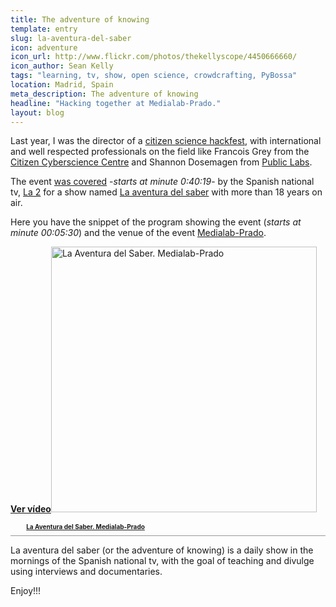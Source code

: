 ```yaml
---
title: The adventure of knowing
template: entry
slug: la-aventura-del-saber
icon: adventure
icon_url: http://www.flickr.com/photos/thekellyscope/4450666660/
icon_author: Sean Kelly
tags: "learning, tv, show, open science, crowdcrafting, PyBossa"
location: Madrid, Spain 
meta_description: The adventure of knowing 
headline: "Hacking together at Medialab-Prado."
layout: blog
---
```


Last year, I was the director of a [citizen science hackfest](http://daniellombrana.es/blog/2013/12/02/cienciaciudadana.html), with international and well respected professionals on the field like Francois Grey from the [Citizen Cyberscience Centre](http://citizencyberscience.net/) and Shannon Dosemagen from [Public Labs](http://publiclab.org/).

The event [was covered](http://www.rtve.es/alacarta/videos/la-aventura-del-saber/aventura-del-saber-13-01-14/2306728/) -*starts at minute 0:40:19*- by the Spanish national tv, [La 2](http://www.rtve.es/alacarta/tve/la2/) for a show named [La aventura del saber](http://www.rtve.es/television/la-aventura-del-saber/) with more than 18 years on air.

<!--more-->
Here you have the snippet of the program showing the event (*starts at minute 00:05:30*) and the venue of the event [Medialab-Prado](http://medialab-prado.es/).

<div class="VideoContainer f16x9" data-sust="false" data-assetID="2306808_es_videos"data-permaLink="http://www.rtve.es/alacarta/videos/la-aventura-del-saber/aventura-del-saber-medialab-prado/2306808/" data-location="embed_videos" data-idManager="default"itemprop="Video" itemscope itemtype="http://schema.org/VideoObject"><span class="hddn" style="display: none;" itemprop="name">La Aventura del Saber. Medialab-Prado</span><meta itemprop="duration" content="T00H09M02S" /><meta itemprop="thumbnail" content="http://img.irtve.es/imagenes/aventura-del-saber-medialab-prado/1389684183100.gif" /><meta itemprop="description" content=" Conoceremos Medialab-Prado de la mano de Marcos García, su responsable de programación cultural. Medialab-Prado es un programa del Área de las Artes, Turismo del Ayuntamiento de Madrid. Se concibe como un laboratorio ciudadano de producción, investigación y difusión de proyefctos culturales que explora las formas de experimentación y aprendizaje colaborativo que han surgido de las redes sociales.ñ" /><object type="application/x-shockwave-flash" id="" height="339" width="525" data="http://swf.rtve.es/swf/4.2.18/RTVEPlayerVideo.swf"><param name="movie" value="http://swf.rtve.es/swf/4.2.18/RTVEPlayerVideo.swf"/><param name="allowScriptAccess" value="always"><param name="allowFullScreen" value="true"><param name="bgcolor" value="#000000"><param name="flashvars" value="assetID=2306808_es_videos&location=embed_videos"><!--  solo video--><param name="wmode" value="opaque"><param name="quality" value="high"><a href="http://www.rtve.es/alacarta/videos/la-aventura-del-saber/aventura-del-saber-medialab-prado/2306808/" itemprop="url"><span class="videoplay"><strong>Ver vídeo</strong></span><img width="425" src="http://img.irtve.es/imagenes/aventura-del-saber-medialab-prado/1389684183100.gif" alt="La Aventura del Saber. Medialab-Prado" title="La Aventura del Saber. Medialab-Prado" itemprop="Image" class="jsResizeImage" /></a></object></div><ul style="padding:4px 0 8px 5%;width:95%;display:block;font-size:10px;text-align:left;border-bottom:1px solid #999;background:url('http://www.rtve.es/favicon.ico') no-repeat left 2px;"><li style="display:inline;"><a href="http://www.rtve.es/alacarta/videos/la-aventura-del-saber/aventura-del-saber-medialab-prado/2306808.shtml" title="La Aventura del Saber. Medialab-Prado"><strong>La Aventura del Saber. Medialab-Prado</strong></a></li></ul>

La aventura del saber (or the adventure of knowing) is a daily show in the mornings of the Spanish national tv, with the goal of teaching and divulge using interviews and documentaries. 


Enjoy!!!

